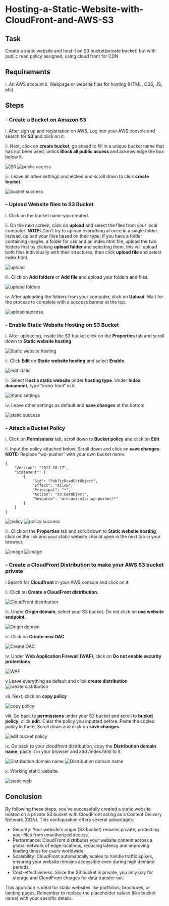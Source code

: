 # Hosting-a-Static-Website-with-CloudFront-and-AWS-S3

## Task
Create a static website and host it on S3 bucket(private bucket) but with public read policy assigned, using cloud front for CDN

## Requirements

i. An AWS account
ii. Webpage or website files for hosting (HTML, CSS, JS, etc)

## Steps 

### - Create a Bucket on Amazon S3

i. After sign up and registration on AWS, Log into your AWS console and search for **S3** and click on it.

ii. Next, click on **create bucket**, go ahead to fill in a unique bucket name that has not been used, untick **Block all public access** and acknowledge the box below it.

![S3](./screenshots/one.png) ![public access](./screenshots/two.png)

iii. Leave all other settings unchecked and scroll down to click **create bucket**.

![bucket success](/screenshots/three.png)

### - Upload Website files to S3 Bucket

i. Click on the bucket name you created.

ii. On the next screen, click on **upload** and select the files from your local computer. **NOTE:** Don't try to upload everything at once in a single folder. Instead, upload your files based on their type; if you have a folder containing images, a folder for css and an index.html file, upload the two folders first by clicking **upload folder** and selecting them, this will upload both files individually with their structures, then click **upload file** and select index.html.

![upload](./screenshots/four.png)

iii. Click on **Add folders** or **Add file** and upload your folders and files.

![upload folders](./screenshots/four4.png)

iv. After uploading the folders from your computer, click on **Upload**. Wait for the process to complete with a success banner at the top.

![upload success](./screenshots/five.png)

### - Enable Static Website Hosting on S3 Bucket

i. After uploading, inside the S3 bucket click on the **Properties** tab and scroll down to **Static website hosting**

![Static website hosting](./screenshots/six.png)

ii. Click **Edit** on **Static website hosting** and select **Enable**.

![edit static](./screenshots/seven.png)

iii. Select **Host a static website** under **hosting type**. Under **Index document**, type "index.html" in it.

![Static settings](./screenshots/eight.png)

iv. Leave other settings as default and **save changes** at the bottom.

![static success](./screenshots/nine.png)

### - Attach a Bucket Policy

i. Click on **Permissions** tab, scroll down to **Bucket policy** and click on **Edit**

ii. Input the policy attached below. Scroll down and click on **save changes**. **NOTE:** Replace "wp-pusher" with your own bucket name.

```
{
    "Version": "2012-10-17",
    "Statement": [
        {
            "Sid": "PublicReadGetObject",
            "Effect": "Allow",
            "Principal": "*",
            "Action": "s3:GetObject",
            "Resource": "arn:aws:s3:::wp-pusher/*"
        }
    ]
}
```

![policy](./screenshots/eleven.png)
![policy success](./screenshots/twelve.png)


iii. Click on the **Properties** tab and scroll down to **Static website hosting**, click on the link and your static website should upen in the next tab in your browser.

![image](./screenshots/thirteen.png)
![image](./screenshots/fourteen.png)


### - Create a CloudFront Distribution to make your AWS S3 bucket private

i.Search for **Cloudfront** in your AWS console and click on it.

ii. Click on **Create a CloudFront distribution**.

![CloudFront distribution](./screenshots/fifteen.png)

iii. Under **Origin domain**, select your S3 bucket. Do not click on **use website endpoint**.

![Origin domain](./screenshots/sixteen.png)

iii. Click on **Create new OAC**

![Create OAC](./screenshots/seventeen.png)

iv. Under **Web Application Firewall (WAF)**, click on **Do not enable security protections**.

![WAF](./screenshots/eighteen.png)

v Leave everything as default and click **create distribution**
![create distribution](./screenshots/nineteen.png)

vii. Next, click on **copy policy**

![copy policy](./screenshots/twenty.png)

viii. Go back to **permissions** under your S3 bucket and scroll to **bucket policy**, click **edit**. Clear the policy you inputted before. Paste the copied policy in there. Scroll down and click on **save changes**.

![edit bucket policy](./screenshots/twenty1.png)

ix. Go back to your cloudfront distribution, copy the **Distribution domain name**, paste it in your browser and add /index.html to it.

![Distribution domain name](./screenshots/twenty15.png) ![Distribution domain name](./screenshots/twenty2.png)

x. Working static website.

![static web](./screenshots/twenty3.png)

## Conclusion

By following these steps, you've successfully created a static website hosted on a private S3 bucket with CloudFront acting as a Content Delivery Network (CDN). This configuration offers several advantages:

- Security: Your website's origin (S3 bucket) remains private, protecting your files from unauthorized access.
- Performance: CloudFront distributes your website content across a global network of edge locations, reducing latency and improving loading times for users worldwide.
- Scalability: CloudFront automatically scales to handle traffic spikes, ensuring your website remains accessible even during high demand periods.
- Cost-effectiveness: Since the S3 bucket is private, you only pay for storage and CloudFront charges for data transfer out.

This approach is ideal for static websites like portfolios, brochures, or landing pages. Remember to replace the placeholder values (like bucket name) with your specific details.